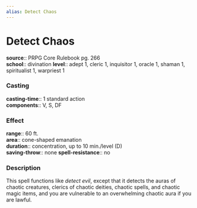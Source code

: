 ```yaml
---
alias: Detect Chaos
---
```


# Detect Chaos 

**source**:: PRPG Core Rulebook pg. 266  
**school**:: divination
**level**:: adept 1, cleric 1, inquisitor 1, oracle 1, shaman 1, spiritualist 1, warpriest 1

### Casting 

**casting-time**:: 1 standard action  
**components**:: V, S, DF

### Effect 

**range**:: 60 ft.  
**area**:: cone-shaped emanation  
**duration**:: concentration, up to 10 min./level (D)  
**saving-throw**:: none
**spell-resistance**:: no

### Description 

This spell functions like *detect evil*, except that it detects the auras of chaotic creatures, clerics of chaotic deities, chaotic spells, and chaotic magic items, and you are vulnerable to an overwhelming chaotic aura if you are lawful.
